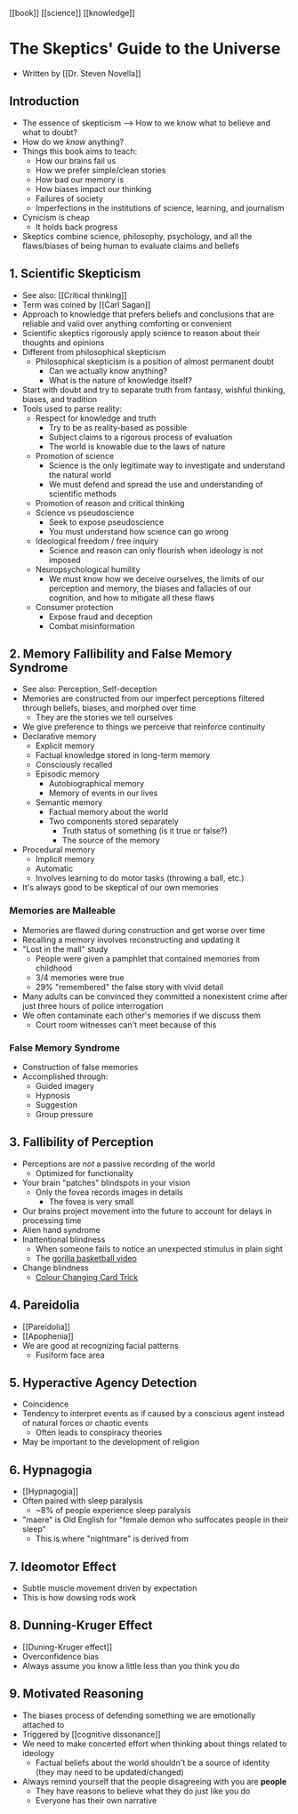 [[book]] [[science]] [[knowledge]]

# The Skeptics' Guide to the Universe
- Written by [[Dr. Steven Novella]]

## Introduction
- The essence of skepticism --> How to we know what to believe and what to doubt?
- How do we _know_ anything?
- Things this book aims to teach:
	- How our brains fail us
	- How we prefer simple/clean stories
	- How bad our memory is
	- How biases impact our thinking
	- Failures of society
	- Imperfections in the institutions of science, learning, and journalism
- Cynicism is cheap
	- It holds back progress
- Skeptics combine science, philosophy, psychology, and all the flaws/biases of being human to evaluate claims and beliefs

## 1. Scientific Skepticism
- See also: [[Critical thinking]]
- Term was coined by [[Carl Sagan]]
- Approach to knowledge that prefers beliefs and conclusions that are reliable and valid over anything comforting or convenient
- Scientific skeptics rigorously apply science to reason about their thoughts and opinions
- Different from philosophical skepticism
	- Philosophical skepticism is a position of almost permanent doubt
		- Can we actually know anything?
		- What is the nature of knowledge itself?
- Start with doubt and try to separate truth from fantasy, wishful thinking, biases, and tradition
- Tools used to parse reality:
	- Respect for knowledge and truth
		- Try to be as reality-based as possible
		- Subject claims to a rigorous process of evaluation
		- The world is knowable due to the laws of nature
	- Promotion of science
		- Science is the only legitimate way to investigate and understand the natural world
		- We must defend and spread the use and understanding of scientific methods
	- Promotion of reason and critical thinking
	- Science vs pseudoscience
		- Seek to expose pseudoscience
		- You must understand how science can go wrong
	- Ideological freedom / free inquiry
		- Science and reason can only flourish when ideology is not imposed
	- Neuropsychological humility
		- We must know how we deceive ourselves, the limits of our perception and memory, the biases and fallacies of our cognition, and how to mitigate all these flaws
	- Consumer protection
		- Expose fraud and deception
		- Combat misinformation

## 2. Memory Fallibility and False Memory Syndrome
- See also: Perception, Self-deception
- Memories are constructed from our imperfect perceptions filtered through beliefs, biases, and morphed over time
	- They are the stories we tell ourselves
- We give preference to things we perceive that reinforce continuity
- Declarative memory
	- Explicit memory
	- Factual knowledge stored in long-term memory
	- Consciously recalled
	- Episodic memory
		- Autobiographical memory
		- Memory of events in our lives
	- Semantic memory
		- Factual memory about the world
		- Two components stored separately
			- Truth status of something (is it true or false?)
			- The source of the memory
- Procedural memory
	- Implicit memory
	- Automatic
	- Involves learning to do motor tasks (throwing a ball, etc.)
- It's always good to be skeptical of our own memories

### Memories are Malleable
- Memories are flawed during construction and get worse over time
- Recalling a memory involves reconstructing and updating it
- "Lost in the mall" study
	- People were given a pamphlet that contained memories from childhood
	- 3/4 memories were true
	- 29% "remembered" the false story with vivid detail
- Many adults can be convinced they committed a nonexistent crime after just three hours of police interrogation
- We often contaminate each other's memories if we discuss them
	- Court room witnesses can't meet because of this

### False Memory Syndrome
- Construction of false memories
- Accomplished through:
	- Guided imagery
	- Hypnosis
	- Suggestion
	- Group pressure

## 3. Fallibility of Perception
- Perceptions are _not_ a passive recording of the world
	- Optimized for functionality
- Your brain "patches" blindspots in your vision
	- Only the fovea records images in details
		- The fovea is very small
- Our brains project movement into the future to account for delays in processing time
- Alien hand syndrome
- Inattentional blindness
	- When someone fails to notice an unexpected stimulus in plain sight
	- The [gorilla basketball video](https://www.youtube.com/watch?v=vJG698U2Mvo)
- Change blindness
	- [Colour Changing Card Trick](https://www.youtube.com/watch?v=v3iPrBrGSJM)

## 4. Pareidolia
- [[Pareidolia]]
- [[Apophenia]]
- We are good at recognizing facial patterns
	- Fusiform face area

## 5. Hyperactive Agency Detection
- Coincidence
- Tendency to interpret events as if caused by a conscious agent instead of natural forces or chaotic events
	- Often leads to conspiracy theories
- May be important to the development of religion

## 6. Hypnagogia
- [[Hypnagogia]]
- Often paired with sleep paralysis
	- ~8% of people experience sleep paralysis
- "maere" is Old English for "female demon who suffocates people in their sleep"
	- This is where "nightmare" is derived from

## 7. Ideomotor Effect
- Subtle muscle movement driven by expectation
- This is how dowsing rods work

## 8. Dunning-Kruger Effect
- [[Duning-Kruger effect]]
- Overconfidence bias
- Always assume you know a little less than you think you do

## 9. Motivated Reasoning
- The biases process of defending something we are emotionally attached to
- Triggered by [[cognitive dissonance]]
- We need to make concerted effort when thinking about things related to ideology
	- Factual beliefs about the world shouldn't be a source of identity (they may need to be updated/changed)
- Always remind yourself that the people disagreeing with you are **people**
	- They have reasons to believe what they do just like you do
	- Everyone has their own narrative
